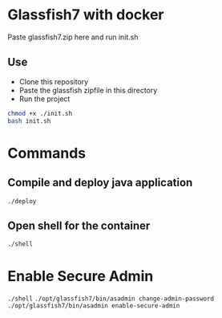# Glassfish7 with docker

Paste glassfish7.zip here and run init.sh

## Use

- Clone this repository
- Paste the glassfish zipfile in this directory
- Run the project

```bash
chmod +x ./init.sh
bash init.sh
```

# Commands

## Compile and deploy java application

`./deploy`

## Open shell for the container

`./shell`

# Enable Secure Admin

`./shell`
`./opt/glassfish7/bin/asadmin change-admin-password`
`./opt/glassfish7/bin/asadmin enable-secure-admin`
